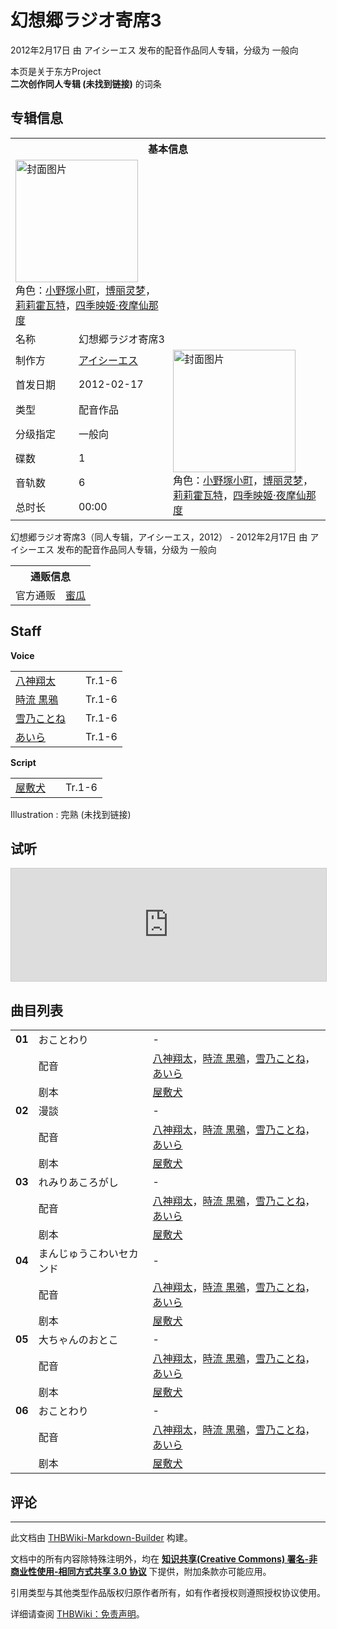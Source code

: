 # 幻想郷ラジオ寄席3

<!-- source html: G:\repos\THBWiki-Markdown-Builder\THBWikiMarkdown\Temp\main\4\4a\ns0%3A%E5%B9%BB%E6%83%B3%E9%83%B7%E3%83%A9%E3%82%B8%E3%82%AA%E5%AF%84%E5%B8%AD3.html -->

2012年2月17日 由 アイシーエス  发布的配音作品同人专辑，分级为 一般向

本页是关于东方Project  
 **二次创作同人专辑 (未找到链接)** 的词条
## 专辑信息

<table><tbody><tr><th colspan="3">基本信息</th></tr><tr><td class="cover-artwork-mobile" colspan="2"><a href="./文件-幻想郷ラジオ寄席3封面.jpg.md" class="image" title="封面图片"><img alt="封面图片" src="https://upload.thwiki.cc/thumb/1/14/%E5%B9%BB%E6%83%B3%E9%83%B7%E3%83%A9%E3%82%B8%E3%82%AA%E5%AF%84%E5%B8%AD3%E5%B0%81%E9%9D%A2.jpg/196px-%E5%B9%BB%E6%83%B3%E9%83%B7%E3%83%A9%E3%82%B8%E3%82%AA%E5%AF%84%E5%B8%AD3%E5%B0%81%E9%9D%A2.jpg" decoding="async" loading="lazy" width="196" height="196" srcset="https://upload.thwiki.cc/thumb/1/14/%E5%B9%BB%E6%83%B3%E9%83%B7%E3%83%A9%E3%82%B8%E3%82%AA%E5%AF%84%E5%B8%AD3%E5%B0%81%E9%9D%A2.jpg/294px-%E5%B9%BB%E6%83%B3%E9%83%B7%E3%83%A9%E3%82%B8%E3%82%AA%E5%AF%84%E5%B8%AD3%E5%B0%81%E9%9D%A2.jpg 1.5x, https://upload.thwiki.cc/thumb/1/14/%E5%B9%BB%E6%83%B3%E9%83%B7%E3%83%A9%E3%82%B8%E3%82%AA%E5%AF%84%E5%B8%AD3%E5%B0%81%E9%9D%A2.jpg/392px-%E5%B9%BB%E6%83%B3%E9%83%B7%E3%83%A9%E3%82%B8%E3%82%AA%E5%AF%84%E5%B8%AD3%E5%B0%81%E9%9D%A2.jpg 2x" data-file-width="420" data-file-height="420"></a><div class="cover-char">角色：<a href="./小野塚小町.md" title="小野塚小町">小野塚小町</a>，<a href="./博丽灵梦.md" title="博丽灵梦">博丽灵梦</a>，<a href="./莉莉霍瓦特.md" title="莉莉霍瓦特">莉莉霍瓦特</a>，<a href="./四季映姬·夜摩仙那度.md" title="四季映姬·夜摩仙那度">四季映姬·夜摩仙那度</a></div></td>
</tr><tr><td class="label">名称</td><td colspan="2"> 幻想郷ラジオ寄席3 </td></tr><tr><td class="label">制作方</td><td><a href="./アイシーエス.md" title="アイシーエス">アイシーエス</a></td><td class="cover-artwork" rowspan="7" style="min-width:196px;"><a href="./文件-幻想郷ラジオ寄席3封面.jpg.md" class="image" title="封面图片"><img alt="封面图片" src="https://upload.thwiki.cc/thumb/1/14/%E5%B9%BB%E6%83%B3%E9%83%B7%E3%83%A9%E3%82%B8%E3%82%AA%E5%AF%84%E5%B8%AD3%E5%B0%81%E9%9D%A2.jpg/196px-%E5%B9%BB%E6%83%B3%E9%83%B7%E3%83%A9%E3%82%B8%E3%82%AA%E5%AF%84%E5%B8%AD3%E5%B0%81%E9%9D%A2.jpg" decoding="async" loading="lazy" width="196" height="196" srcset="https://upload.thwiki.cc/thumb/1/14/%E5%B9%BB%E6%83%B3%E9%83%B7%E3%83%A9%E3%82%B8%E3%82%AA%E5%AF%84%E5%B8%AD3%E5%B0%81%E9%9D%A2.jpg/294px-%E5%B9%BB%E6%83%B3%E9%83%B7%E3%83%A9%E3%82%B8%E3%82%AA%E5%AF%84%E5%B8%AD3%E5%B0%81%E9%9D%A2.jpg 1.5x, https://upload.thwiki.cc/thumb/1/14/%E5%B9%BB%E6%83%B3%E9%83%B7%E3%83%A9%E3%82%B8%E3%82%AA%E5%AF%84%E5%B8%AD3%E5%B0%81%E9%9D%A2.jpg/392px-%E5%B9%BB%E6%83%B3%E9%83%B7%E3%83%A9%E3%82%B8%E3%82%AA%E5%AF%84%E5%B8%AD3%E5%B0%81%E9%9D%A2.jpg 2x" data-file-width="420" data-file-height="420"></a><div class="cover-char">角色：<a href="./小野塚小町.md" title="小野塚小町">小野塚小町</a>，<a href="./博丽灵梦.md" title="博丽灵梦">博丽灵梦</a>，<a href="./莉莉霍瓦特.md" title="莉莉霍瓦特">莉莉霍瓦特</a>，<a href="./四季映姬·夜摩仙那度.md" title="四季映姬·夜摩仙那度">四季映姬·夜摩仙那度</a></div></td>
</tr><tr><td class="label">首发日期</td><td>2012-02-17</td></tr><tr><td class="label">类型</td><td>配音作品</td></tr><tr><td class="label">分级指定</td><td>一般向</td></tr><tr><td class="label">碟数</td><td>1</td></tr><tr><td class="label">音轨数</td><td>6</td></tr><tr><td class="label">总时长</td><td>00:00</td></tr></tbody></table>

幻想郷ラジオ寄席3（同人专辑，アイシーエス，2012） - 2012年2月17日 由 アイシーエス  发布的配音作品同人专辑，分级为 一般向

<table><tbody><tr><th colspan="3">通贩信息</th></tr><tr><td class="label">官方通贩</td><td colspan="2"><a rel="nofollow" class="external text" href="https://www.melonbooks.co.jp/detail/detail.php?product_id=962015">蜜瓜</a></td></tr></tbody></table>


## Staff
  
 **Voice**   

<table><tbody><tr><td><a href="/index.php?title=%E5%85%AB%E7%A5%9E%E7%BF%94%E5%A4%AA&amp;action=edit&amp;redlink=1" class="new" title="八神翔太（页面不存在）">八神翔太</a></td><td></td><td>Tr.1-6</td></tr><tr><td><a href="/index.php?title=%E6%99%82%E6%B5%81_%E9%BB%92%E9%B4%89&amp;action=edit&amp;redlink=1" class="new" title="時流 黒鴉（页面不存在）">時流 黒鴉</a></td><td></td><td>Tr.1-6</td></tr><tr><td><a href="/index.php?title=%E9%9B%AA%E4%B9%83%E3%81%93%E3%81%A8%E3%81%AD&amp;action=edit&amp;redlink=1" class="new" title="雪乃ことね（页面不存在）">雪乃ことね</a></td><td></td><td>Tr.1-6</td></tr><tr><td><a href="/index.php?title=%E3%81%82%E3%81%84%E3%82%89&amp;action=edit&amp;redlink=1" class="new" title="あいら（页面不存在）">あいら</a></td><td></td><td>Tr.1-6</td></tr></tbody></table>

  
 **Script**   

<table><tbody><tr><td><a href="/index.php?title=%E5%B1%8B%E6%95%B7%E7%8A%AC&amp;action=edit&amp;redlink=1" class="new" title="屋敷犬（页面不存在）">屋敷犬</a></td><td></td><td>Tr.1-6</td></tr></tbody></table>


Illustration
: 完熟 (未找到链接)

## 试听
  
<iframe width="100%" height="180" src="https://ext.nicovideo.jp/thumb/sm17910151" scrolling="no" style="border:solid 1px #CCC;" frameborder="0"><a href="http://www.nicovideo.jp/watch/sm17910151">,</a></iframe>

  

## 曲目列表

<table><tbody><tr><td id="1" class="infoG"><b>01</b></td><td id="おことわり" colspan="2" class="title">おことわり<span class="thcsearchlinks"><a rel="nofollow" class="external text" href="https://cd.thwiki.cc?dub=八神翔太，時流 黒鴉，雪乃ことね，あいら&amp;script=屋敷犬&amp;fromwiki=幻想郷ラジオ寄席3"><span title="搜索相似同人曲"></span></a></span></td><td class="time">-</td></tr><tr><td class="left"></td><td class="label">配音</td><td class="text" colspan="2"><a href="/index.php?title=%E5%85%AB%E7%A5%9E%E7%BF%94%E5%A4%AA&amp;action=edit&amp;redlink=1" class="new" title="八神翔太（页面不存在）">八神翔太</a>，<a href="/index.php?title=%E6%99%82%E6%B5%81_%E9%BB%92%E9%B4%89&amp;action=edit&amp;redlink=1" class="new" title="時流 黒鴉（页面不存在）">時流 黒鴉</a>，<a href="/index.php?title=%E9%9B%AA%E4%B9%83%E3%81%93%E3%81%A8%E3%81%AD&amp;action=edit&amp;redlink=1" class="new" title="雪乃ことね（页面不存在）">雪乃ことね</a>，<a href="/index.php?title=%E3%81%82%E3%81%84%E3%82%89&amp;action=edit&amp;redlink=1" class="new" title="あいら（页面不存在）">あいら</a><span class="thcsearchlinks"><a rel="nofollow" class="external text" href="https://cd.thwiki.cc?dub=八神翔太，時流 黒鴉，雪乃ことね，あいら&amp;fromwiki=幻想郷ラジオ寄席3"><span></span></a></span></td></tr><tr><td class="left"></td><td class="label">剧本</td><td class="text" colspan="2"><a href="/index.php?title=%E5%B1%8B%E6%95%B7%E7%8A%AC&amp;action=edit&amp;redlink=1" class="new" title="屋敷犬（页面不存在）">屋敷犬</a><span class="thcsearchlinks"><a rel="nofollow" class="external text" href="https://cd.thwiki.cc?script=屋敷犬&amp;fromwiki=幻想郷ラジオ寄席3"><span></span></a></span></td></tr>
<tr><td id="2" class="infoG"><b>02</b></td><td id="漫談" colspan="2" class="title">漫談<span class="thcsearchlinks"><a rel="nofollow" class="external text" href="https://cd.thwiki.cc?dub=八神翔太，時流 黒鴉，雪乃ことね，あいら&amp;script=屋敷犬&amp;fromwiki=幻想郷ラジオ寄席3"><span title="搜索相似同人曲"></span></a></span></td><td class="time">-</td></tr><tr><td class="left"></td><td class="label">配音</td><td class="text" colspan="2"><a href="/index.php?title=%E5%85%AB%E7%A5%9E%E7%BF%94%E5%A4%AA&amp;action=edit&amp;redlink=1" class="new" title="八神翔太（页面不存在）">八神翔太</a>，<a href="/index.php?title=%E6%99%82%E6%B5%81_%E9%BB%92%E9%B4%89&amp;action=edit&amp;redlink=1" class="new" title="時流 黒鴉（页面不存在）">時流 黒鴉</a>，<a href="/index.php?title=%E9%9B%AA%E4%B9%83%E3%81%93%E3%81%A8%E3%81%AD&amp;action=edit&amp;redlink=1" class="new" title="雪乃ことね（页面不存在）">雪乃ことね</a>，<a href="/index.php?title=%E3%81%82%E3%81%84%E3%82%89&amp;action=edit&amp;redlink=1" class="new" title="あいら（页面不存在）">あいら</a><span class="thcsearchlinks"><a rel="nofollow" class="external text" href="https://cd.thwiki.cc?dub=八神翔太，時流 黒鴉，雪乃ことね，あいら&amp;fromwiki=幻想郷ラジオ寄席3"><span></span></a></span></td></tr><tr><td class="left"></td><td class="label">剧本</td><td class="text" colspan="2"><a href="/index.php?title=%E5%B1%8B%E6%95%B7%E7%8A%AC&amp;action=edit&amp;redlink=1" class="new" title="屋敷犬（页面不存在）">屋敷犬</a><span class="thcsearchlinks"><a rel="nofollow" class="external text" href="https://cd.thwiki.cc?script=屋敷犬&amp;fromwiki=幻想郷ラジオ寄席3"><span></span></a></span></td></tr>
<tr><td id="3" class="infoG"><b>03</b></td><td id="れみりあころがし" colspan="2" class="title">れみりあころがし<span class="thcsearchlinks"><a rel="nofollow" class="external text" href="https://cd.thwiki.cc?dub=八神翔太，時流 黒鴉，雪乃ことね，あいら&amp;script=屋敷犬&amp;fromwiki=幻想郷ラジオ寄席3"><span title="搜索相似同人曲"></span></a></span></td><td class="time">-</td></tr><tr><td class="left"></td><td class="label">配音</td><td class="text" colspan="2"><a href="/index.php?title=%E5%85%AB%E7%A5%9E%E7%BF%94%E5%A4%AA&amp;action=edit&amp;redlink=1" class="new" title="八神翔太（页面不存在）">八神翔太</a>，<a href="/index.php?title=%E6%99%82%E6%B5%81_%E9%BB%92%E9%B4%89&amp;action=edit&amp;redlink=1" class="new" title="時流 黒鴉（页面不存在）">時流 黒鴉</a>，<a href="/index.php?title=%E9%9B%AA%E4%B9%83%E3%81%93%E3%81%A8%E3%81%AD&amp;action=edit&amp;redlink=1" class="new" title="雪乃ことね（页面不存在）">雪乃ことね</a>，<a href="/index.php?title=%E3%81%82%E3%81%84%E3%82%89&amp;action=edit&amp;redlink=1" class="new" title="あいら（页面不存在）">あいら</a><span class="thcsearchlinks"><a rel="nofollow" class="external text" href="https://cd.thwiki.cc?dub=八神翔太，時流 黒鴉，雪乃ことね，あいら&amp;fromwiki=幻想郷ラジオ寄席3"><span></span></a></span></td></tr><tr><td class="left"></td><td class="label">剧本</td><td class="text" colspan="2"><a href="/index.php?title=%E5%B1%8B%E6%95%B7%E7%8A%AC&amp;action=edit&amp;redlink=1" class="new" title="屋敷犬（页面不存在）">屋敷犬</a><span class="thcsearchlinks"><a rel="nofollow" class="external text" href="https://cd.thwiki.cc?script=屋敷犬&amp;fromwiki=幻想郷ラジオ寄席3"><span></span></a></span></td></tr>
<tr><td id="4" class="infoG"><b>04</b></td><td id="まんじゅうこわいセカンド" colspan="2" class="title">まんじゅうこわいセカンド<span class="thcsearchlinks"><a rel="nofollow" class="external text" href="https://cd.thwiki.cc?dub=八神翔太，時流 黒鴉，雪乃ことね，あいら&amp;script=屋敷犬&amp;fromwiki=幻想郷ラジオ寄席3"><span title="搜索相似同人曲"></span></a></span></td><td class="time">-</td></tr><tr><td class="left"></td><td class="label">配音</td><td class="text" colspan="2"><a href="/index.php?title=%E5%85%AB%E7%A5%9E%E7%BF%94%E5%A4%AA&amp;action=edit&amp;redlink=1" class="new" title="八神翔太（页面不存在）">八神翔太</a>，<a href="/index.php?title=%E6%99%82%E6%B5%81_%E9%BB%92%E9%B4%89&amp;action=edit&amp;redlink=1" class="new" title="時流 黒鴉（页面不存在）">時流 黒鴉</a>，<a href="/index.php?title=%E9%9B%AA%E4%B9%83%E3%81%93%E3%81%A8%E3%81%AD&amp;action=edit&amp;redlink=1" class="new" title="雪乃ことね（页面不存在）">雪乃ことね</a>，<a href="/index.php?title=%E3%81%82%E3%81%84%E3%82%89&amp;action=edit&amp;redlink=1" class="new" title="あいら（页面不存在）">あいら</a><span class="thcsearchlinks"><a rel="nofollow" class="external text" href="https://cd.thwiki.cc?dub=八神翔太，時流 黒鴉，雪乃ことね，あいら&amp;fromwiki=幻想郷ラジオ寄席3"><span></span></a></span></td></tr><tr><td class="left"></td><td class="label">剧本</td><td class="text" colspan="2"><a href="/index.php?title=%E5%B1%8B%E6%95%B7%E7%8A%AC&amp;action=edit&amp;redlink=1" class="new" title="屋敷犬（页面不存在）">屋敷犬</a><span class="thcsearchlinks"><a rel="nofollow" class="external text" href="https://cd.thwiki.cc?script=屋敷犬&amp;fromwiki=幻想郷ラジオ寄席3"><span></span></a></span></td></tr>
<tr><td id="5" class="infoG"><b>05</b></td><td id="大ちゃんのおとこ" colspan="2" class="title">大ちゃんのおとこ<span class="thcsearchlinks"><a rel="nofollow" class="external text" href="https://cd.thwiki.cc?dub=八神翔太，時流 黒鴉，雪乃ことね，あいら&amp;script=屋敷犬&amp;fromwiki=幻想郷ラジオ寄席3"><span title="搜索相似同人曲"></span></a></span></td><td class="time">-</td></tr><tr><td class="left"></td><td class="label">配音</td><td class="text" colspan="2"><a href="/index.php?title=%E5%85%AB%E7%A5%9E%E7%BF%94%E5%A4%AA&amp;action=edit&amp;redlink=1" class="new" title="八神翔太（页面不存在）">八神翔太</a>，<a href="/index.php?title=%E6%99%82%E6%B5%81_%E9%BB%92%E9%B4%89&amp;action=edit&amp;redlink=1" class="new" title="時流 黒鴉（页面不存在）">時流 黒鴉</a>，<a href="/index.php?title=%E9%9B%AA%E4%B9%83%E3%81%93%E3%81%A8%E3%81%AD&amp;action=edit&amp;redlink=1" class="new" title="雪乃ことね（页面不存在）">雪乃ことね</a>，<a href="/index.php?title=%E3%81%82%E3%81%84%E3%82%89&amp;action=edit&amp;redlink=1" class="new" title="あいら（页面不存在）">あいら</a><span class="thcsearchlinks"><a rel="nofollow" class="external text" href="https://cd.thwiki.cc?dub=八神翔太，時流 黒鴉，雪乃ことね，あいら&amp;fromwiki=幻想郷ラジオ寄席3"><span></span></a></span></td></tr><tr><td class="left"></td><td class="label">剧本</td><td class="text" colspan="2"><a href="/index.php?title=%E5%B1%8B%E6%95%B7%E7%8A%AC&amp;action=edit&amp;redlink=1" class="new" title="屋敷犬（页面不存在）">屋敷犬</a><span class="thcsearchlinks"><a rel="nofollow" class="external text" href="https://cd.thwiki.cc?script=屋敷犬&amp;fromwiki=幻想郷ラジオ寄席3"><span></span></a></span></td></tr>
<tr><td id="6" class="infoG"><b>06</b></td><td id="おことわり" colspan="2" class="title">おことわり<span class="thcsearchlinks"><a rel="nofollow" class="external text" href="https://cd.thwiki.cc?dub=八神翔太，時流 黒鴉，雪乃ことね，あいら&amp;script=屋敷犬&amp;fromwiki=幻想郷ラジオ寄席3"><span title="搜索相似同人曲"></span></a></span></td><td class="time">-</td></tr><tr><td class="left"></td><td class="label">配音</td><td class="text" colspan="2"><a href="/index.php?title=%E5%85%AB%E7%A5%9E%E7%BF%94%E5%A4%AA&amp;action=edit&amp;redlink=1" class="new" title="八神翔太（页面不存在）">八神翔太</a>，<a href="/index.php?title=%E6%99%82%E6%B5%81_%E9%BB%92%E9%B4%89&amp;action=edit&amp;redlink=1" class="new" title="時流 黒鴉（页面不存在）">時流 黒鴉</a>，<a href="/index.php?title=%E9%9B%AA%E4%B9%83%E3%81%93%E3%81%A8%E3%81%AD&amp;action=edit&amp;redlink=1" class="new" title="雪乃ことね（页面不存在）">雪乃ことね</a>，<a href="/index.php?title=%E3%81%82%E3%81%84%E3%82%89&amp;action=edit&amp;redlink=1" class="new" title="あいら（页面不存在）">あいら</a><span class="thcsearchlinks"><a rel="nofollow" class="external text" href="https://cd.thwiki.cc?dub=八神翔太，時流 黒鴉，雪乃ことね，あいら&amp;fromwiki=幻想郷ラジオ寄席3"><span></span></a></span></td></tr><tr><td class="left"></td><td class="label">剧本</td><td class="text" colspan="2"><a href="/index.php?title=%E5%B1%8B%E6%95%B7%E7%8A%AC&amp;action=edit&amp;redlink=1" class="new" title="屋敷犬（页面不存在）">屋敷犬</a><span class="thcsearchlinks"><a rel="nofollow" class="external text" href="https://cd.thwiki.cc?script=屋敷犬&amp;fromwiki=幻想郷ラジオ寄席3"><span></span></a></span></td></tr></tbody></table>


## 评论




---

此文档由 [THBWiki-Markdown-Builder](https://github.com/Delsin-Yu/THBWiki-Markdown-Builder) 构建。

文档中的所有内容除特殊注明外，均在 [**知识共享(Creative Commons) 署名-非商业性使用-相同方式共享 3.0 协议**](https://creativecommons.org/licenses/by-sa/3.0/deed.zh-hans) 下提供，附加条款亦可能应用。

引用类型与其他类型作品版权归原作者所有，如有作者授权则遵照授权协议使用。

详细请查阅 [THBWiki：免责声明](https://thbwiki.cc/THBWiki:%E5%85%8D%E8%B4%A3%E5%A3%B0%E6%98%8E)。


